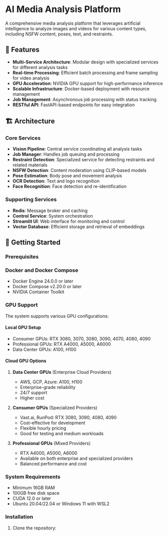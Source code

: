 # AI Media Analysis Platform

A comprehensive media analysis platform that leverages artificial intelligence to analyze images and videos for various content types, including NSFW content, poses, text, and restraints.

## 🌟 Features

- **Multi-Service Architecture**: Modular design with specialized services for different analysis tasks
- **Real-time Processing**: Efficient batch processing and frame sampling for video analysis
- **GPU Acceleration**: NVIDIA GPU support for high-performance inference
- **Scalable Infrastructure**: Docker-based deployment with resource management
- **Job Management**: Asynchronous job processing with status tracking
- **RESTful API**: FastAPI-based endpoints for easy integration

## 🏗️ Architecture

### Core Services

- **Vision Pipeline**: Central service coordinating all analysis tasks
- **Job Manager**: Handles job queuing and processing
- **Restraint Detection**: Specialized service for detecting restraints and related materials
- **NSFW Detection**: Content moderation using CLIP-based models
- **Pose Estimation**: Body pose and movement analysis
- **OCR Detection**: Text and logo recognition
- **Face Recognition**: Face detection and re-identification

### Supporting Services

- **Redis**: Message broker and caching
- **Control Service**: System orchestration
- **Streamlit UI**: Web interface for monitoring and control
- **Vector Database**: Efficient storage and retrieval of embeddings

## 🚀 Getting Started

### Prerequisites

### Docker and Docker Compose
- Docker Engine 24.0.0 or later
- Docker Compose v2.20.0 or later
- NVIDIA Container Toolkit

### GPU Support
The system supports various GPU configurations:

#### Local GPU Setup
- Consumer GPUs: RTX 3060, 3070, 3080, 3090, 4070, 4080, 4090
- Professional GPUs: RTX A4000, A5000, A6000
- Data Center GPUs: A100, H100

#### Cloud GPU Options
1. **Data Center GPUs** (Enterprise Cloud Providers)
   - AWS, GCP, Azure: A100, H100
   - Enterprise-grade reliability
   - 24/7 support
   - Higher cost

2. **Consumer GPUs** (Specialized Providers)
   - Vast.ai, RunPod: RTX 3080, 3090, 4080, 4090
   - Cost-effective for development
   - Flexible hourly pricing
   - Good for testing and medium workloads

3. **Professional GPUs** (Mixed Providers)
   - RTX A4000, A5000, A6000
   - Available on both enterprise and specialized providers
   - Balanced performance and cost

### System Requirements
- Minimum 16GB RAM
- 100GB free disk space
- CUDA 12.0 or later
- Ubuntu 20.04/22.04 or Windows 11 with WSL2

### Installation

1. Clone the repository:
   ```